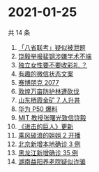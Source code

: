 # 2021-01-25

共 14 条

<!-- BEGIN -->
<!-- 最后更新时间 Mon Jan 25 2021 12:58:08 GMT+0800 (CST) -->
1. [「八省联考」疑似被泄题](https://www.zhihu.com/search?q=八省联考)
1. [饶毅举报裴钢涉嫌学术不端](https://www.zhihu.com/search?q=饶毅)
1. [独立女性要不要收彩礼 ？](https://www.zhihu.com/search?q=奇葩说)
1. [有趣的微信状态文案](https://www.zhihu.com/search?q=微信状态)
1. [赛博朋克 2077](https://www.zhihu.com/search?q=赛博朋克2077)
1. [敦煌万亩防护林遭砍伐](https://www.zhihu.com/search?q=敦煌)
1. [山东栖霞金矿 7 人升井](https://www.zhihu.com/search?q=山东金矿)
1. [华为 P50 爆料](https://www.zhihu.com/search?q=华为p50)
1. [ MIT 教授张曙光致信饶毅](https://www.zhihu.com/search?q=饶毅裴刚)
1. [《进击的巨人》更新](https://www.zhihu.com/search?q=进击的巨人最终季)
1. [乘风破浪的姐姐 2 开播](https://www.zhihu.com/search?q=乘风破浪的姐姐第二季)
1. [北京新增本地确诊 3 例](https://www.zhihu.com/search?q=北京新增)
1. [黑龙江新增确诊 35 例](https://www.zhihu.com/search?q=黑龙江新增)
1. [湖南益阳养老院疑似诈骗](https://www.zhihu.com/search?q=养老院诈骗)
<!-- END -->
